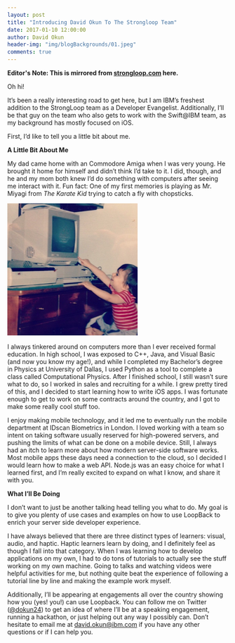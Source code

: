 ```yaml
---
layout: post
title: "Introducing David Okun To The Strongloop Team"
date: 2017-01-10 12:00:00
author: David Okun
header-img: "img/blogBackgrounds/01.jpeg"
comments: true
---
```


**Editor's Note: This is mirrored from [strongloop.com](https://strongloop.com/strongblog/introducing-david-okun-strongloop-developer-evangelist/) here.**

Oh hi!

It&#8217;s been a really interesting road to get here, but I am IBM&#8217;s freshest addition to the StrongLoop team as a Developer Evangelist. Additionally, I&#8217;ll be that guy on the team who also gets to work with the Swift@IBM team, as my background has mostly focused on iOS.

First, I&#8217;d like to tell you a little bit about me.
  
<!--more-->

**A Little Bit About Me**

My dad came home with an Commodore Amiga when I was very young. He brought it home for himself and didn&#8217;t think I&#8217;d take to it. I did, though, and he and my mom both knew I&#8217;d do something with computers after seeing me interact with it. Fun fact: One of my first memories is playing as Mr. Miyagi from _The Karate Kid_ trying to catch a fly with chopsticks.

![Me, when I figured out that Yeoman could generate JavaScript code automatically.](/img/2017-01-10/photo1-297x300.png)

I always tinkered around on computers more than I ever received formal education. In high school, I was exposed to C++, Java, and Visual Basic (and now you know my age!), and while I completed my Bachelor&#8217;s degree in Physics at University of Dallas, I used Python as a tool to complete a class called Computational Physics. After I finished school, I still wasn&#8217;t sure what to do, so I worked in sales and recruiting for a while. I grew pretty tired of this, and I decided to start learning how to write iOS apps. I was fortunate enough to get to work on some contracts around the country, and I got to make some really cool stuff too.

I enjoy making mobile technology, and it led me to eventually run the mobile department at IDscan Biometrics in London. I loved working with a team so intent on taking software usually reserved for high-powered servers, and pushing the limits of what can be done on a mobile device. Still, I always had an itch to learn more about how modern server-side software works. Most mobile apps these days need a connection to the cloud, so I decided I would learn how to make a web API. Node.js was an easy choice for what I learned first, and I&#8217;m really excited to expand on what I know, and share it with you.

**What I&#8217;ll Be Doing**

I don&#8217;t want to just be another talking head telling you what to do. My goal is to give you plenty of use cases and examples on how to use LoopBack to enrich your server side developer experience.

I have always believed that there are three distinct types of learners: visual, audio, and haptic. Haptic learners learn by doing, and I definitely feel as though I fall into that category. When I was learning how to develop applications on my own, I had to do tons of tutorials to actually see the stuff working on my own machine. Going to talks and watching videos were helpful activities for me, but nothing quite beat the experience of following a tutorial line by line and making the example work myself.

Additionally, I&#8217;ll be appearing at engagements all over the country showing how you (yes! you!) can use Loopback. You can follow me on Twitter ([@dokun24](https://twitter.com/dokun24)) to get an idea of where I&#8217;ll be at a speaking engagement, running a hackathon, or just helping out any way I possibly can. Don&#8217;t hesitate to email me at <david.okun@ibm.com> if you have any other questions or if I can help you.